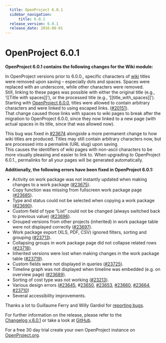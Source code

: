 ```yaml
---
  title: OpenProject 6.0.1
  sidebar_navigation:
      title: 6.0.1
  release_version: 6.0.1
  release_date: 2016-08-01
---
```


# OpenProject 6.0.1

**OpenProject 6.0.1 contains the following changes for the Wiki module:**

In OpenProject versions prior to 6.0.0., specific characters of
[wiki](../../../user-guide/wiki/) titles were removed
upon saving – especially dots and spaces. Spaces were replaced with an
underscore, while other characters were removed.  
Still, linking to these pages was possible with either the original
title (e.g., ‘\[\[Title with spaces\]\]’), or the processed title (e.g.,
‘\[\[title\_with\_spaces\]\]’).  
Starting
with [OpenProject 6.0.0](https://www.openproject.org/blog/openproject-6-0-released/), titles
were allowed to contain arbitrary characters and were linked to using
escaped links.
([#20151](https://community.openproject.com/work_packages/20151/activity)).  
That change caused those links with spaces to wiki pages to break after
the migration to OpenProject 6.0.0, since they now linked to a new page
(with actual spaces in its title, since that was allowed now).

This bug was fixed in
[#23674](https://community.openproject.com/work_packages/23674) alongside
a more permanent change to how wiki titles are produced. Titles may
still contain arbitrary characters now, but are processed into a
permalink (URL slug) upon saving.  
This causes the identifiers of wiki pages with non-ascii characters to
be more visually pleasing and easier to link to. When upgrading to
OpenProject 6.0.1., permalinks for all your pages will be generated
automatically.

**Additionally, the following errors have been fixed in OpenProject
6.0.1:**

  - Activity
    on work package was not instantly updated when making changes to a
    work package
    ([#23675](https://community.openproject.com/work_packages/23675/activity)).
  - Copy function was missing from fullscreen work package page
    ([#23685](https://community.openproject.com/work_packages/23685/activity)).
  - Type
    and status could not be selected when copying a work package
    ([#23690](https://community.openproject.com/work_packages/23690/activity)).
  - Custom field of type “List” could not be changed (always switched
    back to previous value)
    ([#23696](https://community.openproject.com/work_packages/23696/activity)).
  - Grouped versions from other projects (inherited) in work package
    table were not displayed correctly
    ([#23697](https://community.openproject.com/work_packages/23697/activity)).
  - Work package export (XLS, PDF, CSV) ignored filters, sorting and
    grouping
    ([#23713](https://community.openproject.com/work_packages/23713/activity)).
  - Collapsing groups in work package page did not collapse related rows
    ([#23718](https://community.openproject.com/work_packages/23718/activity)).
  - Inherited versions were lost when making changes in the work package
    table
    ([#23719](https://community.openproject.com/work_packages/23719/activity)).
  - Custom fields were not displayed in queries
    ([#23725](https://community.openproject.com/work_packages/23725/activity)).
  - Timeline
    graph was not displayed when timeline was embedded (e.g. on overview
    page)
    ([#23689](https://community.openproject.com/work_packages/23689/activity)).
  - Sorting of cost type was not working
    ([#23213](https://community.openproject.com/work_packages/23213/activity)).
  - Various design errors
    ([#23645](https://community.openproject.com/work_packages/23645/activity), \#[23650](https://community.openproject.com/work_packages/23650/activity),
    [#23653](https://community.openproject.com/work_packages/23653/activity),
    [#23660](https://community.openproject.com/work_packages/23660/activity),
    [#23664](https://community.openproject.com/work_packages/23664/activity),
    [#23710](https://community.openproject.com/work_packages/23710/activity))
  - Several accessibility improvements.

Thanks a lot to Guillaume Ferry and Willy Gardiol for [reporting
bugs](../../../development/report-a-bug/).

For further information on the release, please refer to the  
[Changelog v.6.0.1](https://community.openproject.com/versions/807) 
or take a look at
[GitHub](https://github.com/opf/openproject/tree/v6.0.1).

For a free 30 day trial create your own OpenProject instance on
[OpenProject.org](https://openproject.org/).

